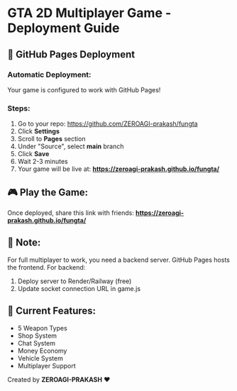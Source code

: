 # GTA 2D Multiplayer Game - Deployment Guide

## 🚀 GitHub Pages Deployment

### Automatic Deployment:
Your game is configured to work with GitHub Pages!

### Steps:
1. Go to your repo: https://github.com/ZEROAGI-prakash/fungta
2. Click **Settings**
3. Scroll to **Pages** section
4. Under "Source", select **main** branch
5. Click **Save**
6. Wait 2-3 minutes
7. Your game will be live at: **https://zeroagi-prakash.github.io/fungta/**

## 🎮 Play the Game:
Once deployed, share this link with friends:
**https://zeroagi-prakash.github.io/fungta/**

## 📝 Note:
For full multiplayer to work, you need a backend server. 
GitHub Pages hosts the frontend. For backend:
1. Deploy server to Render/Railway (free)
2. Update socket connection URL in game.js

## 🎯 Current Features:
- 5 Weapon Types
- Shop System
- Chat System  
- Money Economy
- Vehicle System
- Multiplayer Support

Created by **ZEROAGI-PRAKASH** ❤️
